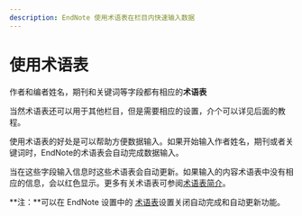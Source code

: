 ```yaml
---
description: EndNote 使用术语表在栏目内快速输入数据
---
```


# 使用术语表

作者和编者姓名，期刊和关键词等字段都有相应的**术语表**

当然术语表还可以用于其他栏目，但是需要相应的设置，介个可以详见后面的教程。

使用术语表的好处是可以帮助方便数据输入。如果开始输入作者姓名，期刊或者关键词时，EndNote的术语表会自动完成数据输入。

当在这些字段输入信息时这些术语表会自动更新。如果输入的内容术语表中没有相应的信息，会以红色显示。更多有关术语表可参阅[术语表简介](../09TermLists/Introduction_to_TermLists.htm)。

**注：**可以在 EndNote 设置中的 [术语表](../18Prefs/Term_Lists.htm)设置关闭自动完成和自动更新功能。

